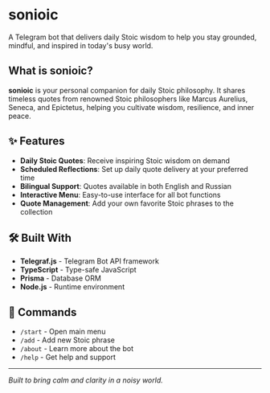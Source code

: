 # sonioic

A Telegram bot that delivers daily Stoic wisdom to help you stay grounded, mindful, and inspired in today's busy world.

## What is sonioic?

**sonioic** is your personal companion for daily Stoic philosophy. It shares timeless quotes from renowned Stoic philosophers like Marcus Aurelius, Seneca, and Epictetus, helping you cultivate wisdom, resilience, and inner peace.

## ✨ Features

- **Daily Stoic Quotes**: Receive inspiring Stoic wisdom on demand
- **Scheduled Reflections**: Set up daily quote delivery at your preferred time
- **Bilingual Support**: Quotes available in both English and Russian
- **Interactive Menu**: Easy-to-use interface for all bot functions
- **Quote Management**: Add your own favorite Stoic phrases to the collection

## 🛠️ Built With

- **Telegraf.js** - Telegram Bot API framework
- **TypeScript** - Type-safe JavaScript
- **Prisma** - Database ORM
- **Node.js** - Runtime environment

## 📱 Commands

- `/start` - Open main menu
- `/add` - Add new Stoic phrase
- `/about` - Learn more about the bot
- `/help` - Get help and support

---

*Built to bring calm and clarity in a noisy world.*

